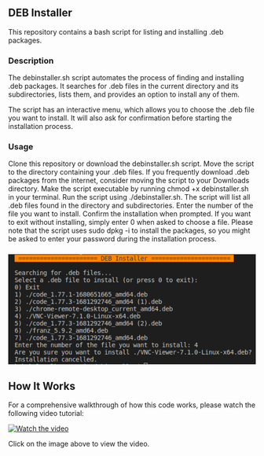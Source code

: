 ## DEB Installer
This repository contains a bash script for listing and installing .deb packages.

### Description
The debinstaller.sh script automates the process of finding and installing .deb packages. It searches for .deb files in the current directory and its subdirectories, lists them, and provides an option to install any of them.

The script has an interactive menu, which allows you to choose the .deb file you want to install. It will also ask for confirmation before starting the installation process.

### Usage
Clone this repository or download the debinstaller.sh script.
Move the script to the directory containing your .deb files. If you frequently download .deb packages from the internet, consider moving the script to your Downloads directory.
Make the script executable by running chmod +x debinstaller.sh in your terminal.
Run the script using ./debinstaller.sh.
The script will list all .deb files found in the directory and subdirectories. Enter the number of the file you want to install.
Confirm the installation when prompted.
If you want to exit without installing, simply enter 0 when asked to choose a file.
Please note that the script uses sudo dpkg -i to install the packages, so you might be asked to enter your password during the installation process.
###
![Screen of the Script](https://github.com/6a6ak/debinstaller/blob/master/debinstaller.sh.png)

## How It Works

For a comprehensive walkthrough of how this code works, please watch the following video tutorial:

[![Watch the video](https://img.youtube.com/vi/gbzvVCsukm4/maxresdefault.jpg)](https://youtu.be/gbzvVCsukm4)

Click on the image above to view the video.
